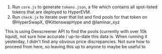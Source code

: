 1. Run `core.js` to generate `tokens.json`, a file which contains all spot-listed tokens that are deployed to HyperEVM.
2. Run `check.js` to iterate over that list and find pools for that token on @HyperSwapX, @KittenswapHype and @laminar_xyz

This is using Dexscreener API to find the pools (currently with over 10k liquid), not sure how accurate / up-to-date this data is.
When running it yesterday, I didn't find any obvious price discrepancies.
Not sure how to proceed from here, so leaving this up to anyone to maybe be useful to
